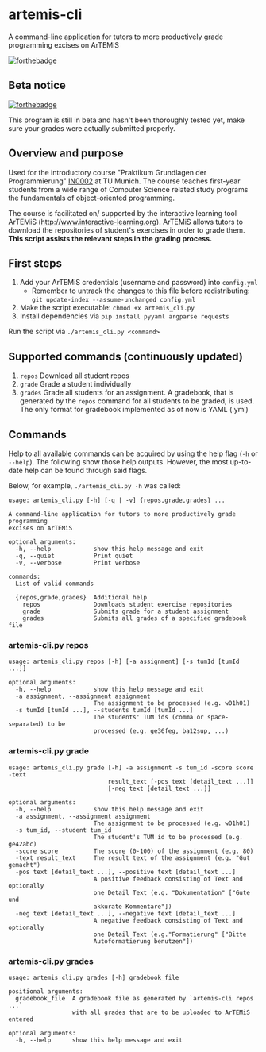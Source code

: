 # artemis-cli
A command-line application for tutors to more productively grade programming excises on ArTEMiS

[![forthebadge](https://forthebadge.com/images/badges/fuck-it-ship-it.svg)](https://forthebadge.com)

## Beta notice
[![forthebadge](https://forthebadge.com/images/badges/60-percent-of-the-time-works-every-time.svg)](https://forthebadge.com)

This program is still in beta and hasn't been thoroughly tested yet, make sure your grades were actually submitted properly.

## Overview and purpose
Used for the introductory course "Praktikum Grundlagen der Programmierung"
[IN0002](https://campus.tum.de/tumonline/wbModHb.wbShowMHBReadOnly?pKnotenNr=452806) at TU Munich.
The course teaches first-year students from a wide range of Computer Science related study programs
the fundamentals of object-oriented programming.

The course is facilitated on/ supported by the interactive learning tool ArTEMiS
(http://www.interactive-learning.org). ArTEMiS allows tutors to download the repositories of student's
exercises in order to grade them. **This script assists the relevant steps in the grading process.**

## First steps
1. Add your ArTEMiS credentials (username and password) into `config.yml`
   * Remember to untrack the changes to this file before redistributing: `git update-index --assume-unchanged config.yml`
2. Make the script executable: `chmod +x artemis_cli.py`
3. Install dependencies via `pip install pyyaml argparse requests`

Run the script via `./artemis_cli.py <command>`


## Supported commands (continuously updated)
1. `repos`  Download all student repos
2. `grade`  Grade a student individually
3. `grades` Grade all students for an assignment. A gradebook, that is generated by the `repos` command for all 
students to be graded, is used. The only format for gradebook implemented as of now is YAML (.yml)

## Commands
Help to all available commands can be acquired by using the help flag (`-h` or `--help`). 
The following show those help outputs. However, the most up-to-date help can be found through said flags.

Below, for example, `./artemis_cli.py -h` was called:
```
usage: artemis_cli.py [-h] [-q | -v] {repos,grade,grades} ...

A command-line application for tutors to more productively grade programming
excises on ArTEMiS

optional arguments:
  -h, --help            show this help message and exit
  -q, --quiet           Print quiet
  -v, --verbose         Print verbose

commands:
  List of valid commands

  {repos,grade,grades}  Additional help
    repos               Downloads student exercise repositories
    grade               Submits grade for a student assignment
    grades              Submits all grades of a specified gradebook file
```

### artemis-cli.py repos

```
usage: artemis_cli.py repos [-h] [-a assignment] [-s tumId [tumId ...]]

optional arguments:
  -h, --help            show this help message and exit
  -a assignment, --assignment assignment
                        The assignment to be processed (e.g. w01h01)
  -s tumId [tumId ...], --students tumId [tumId ...]
                        The students' TUM ids (comma or space-separated) to be
                        processed (e.g. ge36feg, ba12sup, ...)
```

### artemis-cli.py grade

```
usage: artemis_cli.py grade [-h] -a assignment -s tum_id -score score -text
                            result_text [-pos text [detail_text ...]]
                            [-neg text [detail_text ...]]

optional arguments:
  -h, --help            show this help message and exit
  -a assignment, --assignment assignment
                        The assignment to be processed (e.g. w01h01)
  -s tum_id, --student tum_id
                        The student's TUM id to be processed (e.g. ge42abc)
  -score score          The score (0-100) of the assignment (e.g. 80)
  -text result_text     The result text of the assignment (e.g. "Gut gemacht")
  -pos text [detail_text ...], --positive text [detail_text ...]
                        A positive feedback consisting of Text and optionally
                        one Detail Text (e.g. "Dokumentation" ["Gute und
                        akkurate Kommentare"])
  -neg text [detail_text ...], --negative text [detail_text ...]
                        A negative feedback consisting of Text and optionally
                        one Detail Text (e.g."Formatierung" ["Bitte
                        Autoformatierung benutzen"])
```

### artemis-cli.py grades
```
usage: artemis_cli.py grades [-h] gradebook_file

positional arguments:
  gradebook_file  A gradebook file as generated by `artemis-cli repos ...`
                  with all grades that are to be uploaded to ArTEMiS entered

optional arguments:
  -h, --help      show this help message and exit
```

